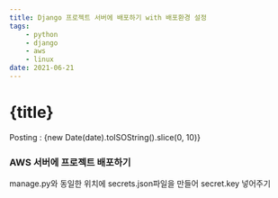 ```yaml
---
title: Django 프로젝트 서버에 배포하기 with 배포환경 설정
tags: 
    - python 
    - django 
    - aws 
    - linux
date: 2021-06-21
---
```

# {title}
Posting : {new Date(date).toISOString().slice(0, 10)}

<div class="markdown-body">

### AWS 서버에 프로젝트 배포하기

manage.py와 동일한 위치에 secrets.json파일을 만들어 secret.key 넣어주기

</div>
